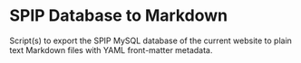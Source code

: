 # SPIP Database to Markdown

Script(s) to export the SPIP MySQL database of the current website to plain text Markdown files with YAML front-matter metadata.
